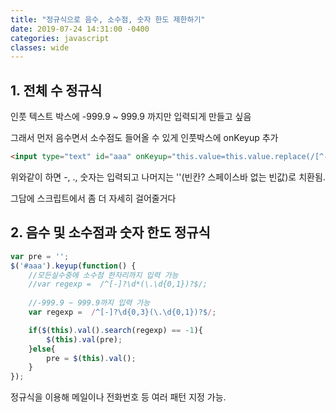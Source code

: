 ```yaml
---
title: "정규식으로 음수, 소수점, 숫자 한도 제한하기"
date: 2019-07-24 14:31:00 -0400
categories: javascript
classes: wide
---
```


## 1. 전체 수 정규식

인풋 텍스트 박스에 -999.9 ~ 999.9 까지만 입력되게 만들고 싶음

그래서 먼저 음수면서 소수점도 들어올 수 있게 인풋박스에 onKeyup 추가

````html
<input type="text" id="aaa" onKeyup="this.value=this.value.replace(/[^-.0-9]/g,'');">
````

위와같이 하면 -, ., 숫자는 입력되고 나머지는 ''(빈칸? 스페이스바 없는 빈값)로 치환됨. 

그담에 스크립트에서 좀 더 자세히 걸어줄거다

## 2. 음수 및 소수점과 숫자 한도 정규식

```javascript
var pre = '';
$('#aaa').keyup(function() {
    //모든실수중에 소수점 한자리까지 입력 가능
    //var regexp =  /^[-]?\d*(\.\d{0,1})?$/;	
                            
    //-999.9 ~ 999.9까지 입력 가능
    var regexp =  /^[-]?\d{0,3}(\.\d{0,1})?$/;	

    if($(this).val().search(regexp) == -1){
        $(this).val(pre);
    }else{
        pre = $(this).val();
    }
});
```

정규식을 이용해 메일이나 전화번호 등 여러 패턴 지정 가능.

